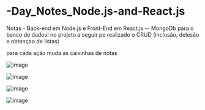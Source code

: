 # -Day_Notes_Node.js-and-React.js

Notas - Back-end em Node.js e Front-End em React.js -- MongoDb para o banco de dados!
no projeto a seguir pe realizado o CRUD (inclusão, delesão e obtençao de listas)

para cada ação muda as caixinhas de notas

![image](https://github.com/flaviobarreto/-Day_Notes_Node.js-and-React.js/assets/95008802/e5531b53-c3af-4c3f-a181-f82450d3ccf0)


![image](https://github.com/flaviobarreto/-Day_Notes_Node.js-and-React.js/assets/95008802/5100de97-eb2f-4604-bcf9-3b16459962d7)


![image](https://github.com/flaviobarreto/-Day_Notes_Node.js-and-React.js/assets/95008802/2db51f1c-2c94-4469-b7c9-a637e8a8bac1)


![image](https://github.com/flaviobarreto/-Day_Notes_Node.js-and-React.js/assets/95008802/3728c6f0-f6f5-4e7d-a542-b43241dda123)
